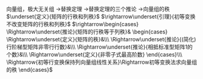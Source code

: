 向量组，极大无关组
$\rightarrow$替换定理
$\rightarrow$替换定理的三个推论
$\rightarrow$向量组的秩
$\underset{定义}{矩阵的行秩和列秩}$
$\rightarrow\underset{引理}{初等变换不改变矩阵的行秩和列秩}$
$\rightarrow\begin{cases}
\Rightarrow\underset{推论}{矩阵的行秩等于列秩}&
\begin{cases}
\Rightarrow\underset{定义}{矩阵的秩}&\\\ 
\Rightarrow\underset{推论}{(简化)行阶梯型矩阵非零行行数}&\\\ 
\Rightarrow\underset{推论}{相抵标准型矩阵1的个数}&\\\ 
\Rightarrow\underset{定义}{非零子式最高阶数}
\end{cases}\\\ 
\Rightarrow{初等行变换保持列向量组线性关系}\Rightarrow初等变换法求向量组的秩
\end{cases}$